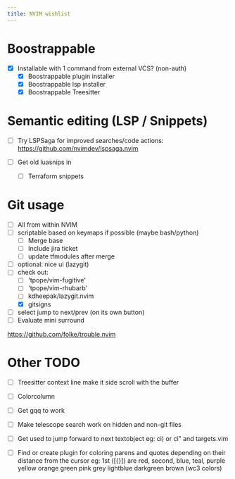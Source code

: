 ```yaml
---
title: NVIM wishlist
---
```


# Boostrappable

- [x] Installable with 1 command from external VCS? (non-auth)
    - [x] Boostrappable plugin installer
    - [x] Boostrappable lsp installer
    - [x] Boostrappable Treesitter

# Semantic editing (LSP / Snippets)

- [ ] Try LSPSaga for improved searches/code actions: https://github.com/nvimdev/lspsaga.nvim

- [ ] Get old luasnips in
    - [ ] Terraform snippets


# Git usage

- [ ] All from within NVIM
- [ ] scriptable based on keymaps if possible (maybe bash/python)
    - [ ] Merge base
    - [ ] Include jira ticket
    - [ ] update tfmodules after merge
- [ ] optional: nice ui (lazygit)
- [ ] check out:
    - [ ] 'tpope/vim-fugitive'
    - [ ] 'tpope/vim-rhubarb'
    - [ ] kdheepak/lazygit.nvim
    - [x] gitsigns
- [ ] select jump to next/prev (on its own button)
- [ ] Evaluate mini surround

https://github.com/folke/trouble.nvim

# Other TODO

- [ ] Treesitter context line make it side scroll with the buffer
- [ ] Colorcolumn
- [ ] Get gqq to work
- [ ] Make telescope search work on hidden and non-git files

- [ ] Get used to jump forward to next textobject eg: ci) or ci" and targets.vim
- [ ] Find or create plugin for coloring parens and quotes depending on their
      distance from the cursor eg: 1st ([{}]) are red, second, blue, teal,
      purple yellow orange green pink grey lightblue darkgreen brown (wc3 colors)


